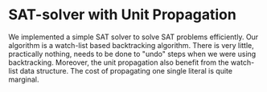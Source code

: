 # SAT-solver with Unit Propagation

We implemented a simple SAT solver to solve SAT problems efficiently. Our algorithm is a watch-list based backtracking algorithm. There is very little, practically nothing, needs to be done to "undo" steps when we were using backtracking. Moreover, the unit propagation also benefit from the watch-list data structure. The cost of propagating one single literal is quite marginal. 
